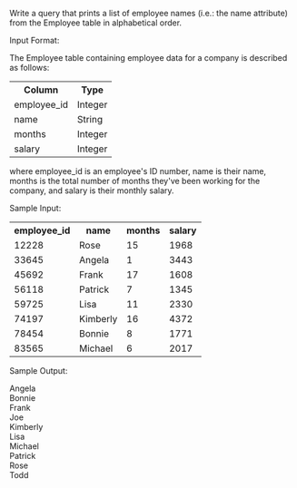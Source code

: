 Write a query that prints a list of employee names (i.e.: the name attribute) from the Employee table in alphabetical order.

Input Format:

The Employee table containing employee data for a company is described as follows:

<table>
  <tr><th>Column</th><th>Type</th></tr>
  <tr><td>employee_id</td><td>Integer</td></tr>
  <tr><td>name</td><td>String</td></tr>
  <tr><td>months</td><td>Integer</td></tr>
  <tr><td>salary</td><td>Integer</td></tr>
</table>

where employee_id is an employee's ID number, name is their name, months is the total number of months they've been working for the company, and salary is their monthly salary.

Sample Input:

<table>
    <tr><th>employee_id</th><th>name</th><th>months</th><th>salary</th></tr>
    <tr><td>12228</td><td>Rose</td><td>15</td><td>1968</td></tr>
    <tr><td>33645</td><td>Angela</td><td>1</td><td>3443</td></tr>
    <tr><td>45692</td><td>Frank</td><td>17</td><td>1608</td></tr>
    <tr><td>56118</td><td>Patrick</td><td>7</td><td>1345</td></tr>
    <tr><td>59725</td><td>Lisa</td><td>11</td><td>2330</td></tr>
    <tr><td>74197</td><td>Kimberly</td><td>16</td><td>4372</td></tr>
    <tr><td>78454</td><td>Bonnie</td><td>8</td><td>1771</td></tr>
    <tr><td>83565</td><td>Michael</td><td>6</td><td>2017</td></tr>
</table>

Sample Output:

Angela<br>
Bonnie<br>
Frank<br>
Joe<br>
Kimberly<br>
Lisa<br>
Michael<br>
Patrick<br>
Rose<br>
Todd